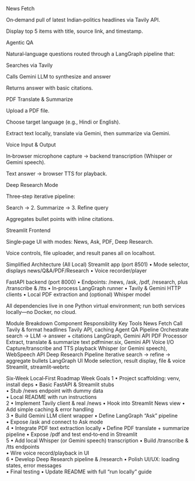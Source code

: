 News Fetch

On‑demand pull of latest Indian‑politics headlines via Tavily API.

Display top 5 items with title, source link, and timestamp.

Agentic QA

Natural‑language questions routed through a LangGraph pipeline that:

Searches via Tavily

Calls Gemini LLM to synthesize and answer

Returns answer with basic citations.

PDF Translate & Summarize

Upload a PDF file.

Choose target language (e.g., Hindi or English).

Extract text locally, translate via Gemini, then summarize via Gemini.

Voice Input & Output

In‑browser microphone capture → backend transcription (Whisper or Gemini speech).

Text answer → browser TTS for playback.

Deep Research Mode

Three‑step iterative pipeline:

Search → 2. Summarize → 3. Refine query

Aggregates bullet points with inline citations.

Streamlit Frontend

Single‑page UI with modes: News, Ask, PDF, Deep Research.

Voice controls, file uploader, and result panes all on localhost.

Simplified Architecture (All Local)
Streamlit app (port 8501)
• Mode selector, displays news/Q&A/PDF/Research
• Voice recorder/player

FastAPI backend (port 8000)
• Endpoints: /news, /ask, /pdf, /research, plus /transcribe & /tts
• In‑process LangGraph runner
• Tavily & Gemini HTTP clients
• Local PDF extraction and (optional) Whisper model

All dependencies live in one Python virtual environment; run both services locally—no Docker, no cloud.

Module Breakdown
Component	Responsibility	Key Tools
News Fetch	Call Tavily & format headlines	Tavily API, caching
Agent QA Pipeline	Orchestrate search → LLM → answer + citations	LangGraph, Gemini API
PDF Processor	Extract, translate & summarize text	pdfminer.six, Gemini API
Voice I/O	Capture/transcribe and TTS playback	Whisper (or Gemini speech), WebSpeech API
Deep Research Pipeline	Iterative search → refine → aggregate bullets	LangGraph
UI	Mode selection, result display, file & voice	Streamlit, streamlit‑webrtc

Six‑Week Local‑First Roadmap
Week	Goals
1	• Project scaffolding: venv, install deps
• Basic FastAPI & Streamlit stubs	
• Stub /news endpoint with dummy data	
• Local README with run instructions	
2	• Implement Tavily client & real /news
• Hook into Streamlit News view	
• Add simple caching & error handling	
3	• Build Gemini LLM client wrapper
• Define LangGraph “Ask” pipeline	
• Expose /ask and connect to Ask mode	
4	• Integrate PDF text extraction locally
• Define PDF translate + summarize pipeline	
• Expose /pdf and test end‑to‑end in Streamlit	
5	• Add local Whisper (or Gemini speech) transcription
• Build /transcribe & /tts endpoints	
• Wire voice record/playback in UI	
6	• Develop Deep Research pipeline & /research
• Polish UI/UX: loading states, error messages	
• Final testing	
• Update README with full “run locally” guide